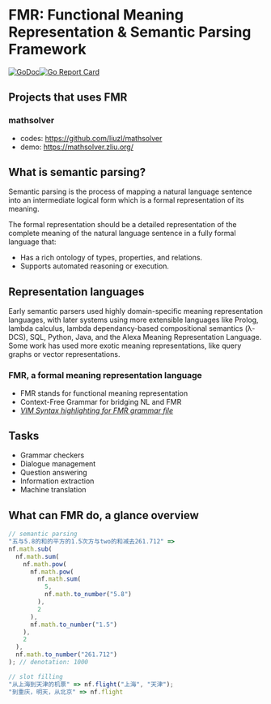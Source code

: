 # FMR: Functional Meaning Representation & Semantic Parsing Framework
[![GoDoc](https://godoc.org/github.com/liuzl/fmr?status.svg)](https://godoc.org/github.com/liuzl/fmr)[![Go Report Card](https://goreportcard.com/badge/github.com/liuzl/fmr)](https://goreportcard.com/report/github.com/liuzl/fmr)

## Projects that uses FMR

### mathsolver
* codes: https://github.com/liuzl/mathsolver
* demo: https://mathsolver.zliu.org/

## What is semantic parsing?
Semantic parsing is the process of mapping a natural language sentence into an intermediate logical form which is a formal representation of its meaning.

The formal representation should be a detailed representation of the complete meaning of the natural language sentence in a fully formal language that:

* Has a rich ontology of types, properties, and relations.
* Supports automated reasoning or execution.

## Representation languages
Early semantic parsers used highly domain-specific meaning representation languages, with later systems using more extensible languages like Prolog, lambda calculus, lambda dependancy-based compositional semantics (λ-DCS), SQL, Python, Java, and the Alexa Meaning Representation Language. Some work has used more exotic meaning representations, like query graphs or vector representations.

### FMR, a formal meaning representation language
* FMR stands for  functional meaning representation
* Context-Free Grammar for bridging NL and FMR
* *[VIM Syntax highlighting for FMR grammar file](https://github.com/liuzl/vim-fmr)*

## Tasks
* Grammar checkers
* Dialogue management
* Question answering
* Information extraction
* Machine translation

## What can FMR do, a glance overview
```js
// semantic parsing
"五与5.8的和的平方的1.5次方与two的和减去261.712" =>
nf.math.sub(
  nf.math.sum(
    nf.math.pow(
      nf.math.pow(
        nf.math.sum(
          5,
          nf.math.to_number("5.8")
        ),
        2
      ),
      nf.math.to_number("1.5")
    ),
    2
  ),
  nf.math.to_number("261.712")
); // denotation: 1000

// slot filling
"从上海到天津的机票" => nf.flight("上海", "天津");
"到重庆，明天，从北京" => nf.flight